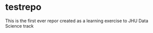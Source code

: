 testrepo
========

This is the first ever repor created as a learning exercise to JHU Data Science track
